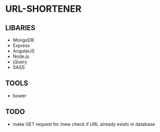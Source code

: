 # URL-SHORTENER

## LIBARIES
* MongoDB
* Express
* AngularJS
* Node.js
* jQuery
* SASS

## TOOLS
* bower


## TODO
* make GET request for /new check if URL already exists in database